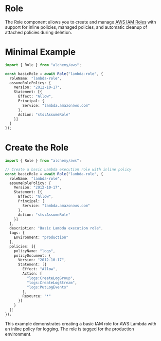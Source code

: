 # Role

The Role component allows you to create and manage [AWS IAM Roles](https://docs.aws.amazon.com/IAM/latest/UserGuide/id_roles.html) with support for inline policies, managed policies, and automatic cleanup of attached policies during deletion.

# Minimal Example

```ts
import { Role } from "alchemy/aws";

const basicRole = await Role("lambda-role", {
  roleName: "lambda-role",
  assumeRolePolicy: {
    Version: "2012-10-17",
    Statement: [{
      Effect: "Allow",
      Principal: {
        Service: "lambda.amazonaws.com"
      },
      Action: "sts:AssumeRole"
    }]
  }
});
```

# Create the Role

```ts
import { Role } from "alchemy/aws";

// Create a basic Lambda execution role with inline policy
const basicRole = await Role("lambda-role", {
  roleName: "lambda-role",
  assumeRolePolicy: {
    Version: "2012-10-17",
    Statement: [{
      Effect: "Allow",
      Principal: {
        Service: "lambda.amazonaws.com"
      },
      Action: "sts:AssumeRole"
    }]
  },
  description: "Basic Lambda execution role",
  tags: {
    Environment: "production"
  },
  policies: [{
    policyName: "logs",
    policyDocument: {
      Version: "2012-10-17",
      Statement: [{
        Effect: "Allow",
        Action: [
          "logs:CreateLogGroup",
          "logs:CreateLogStream",
          "logs:PutLogEvents"
        ],
        Resource: "*"
      }]
    }
  }]
});
```

This example demonstrates creating a basic IAM role for AWS Lambda with an inline policy for logging. The role is tagged for the production environment.